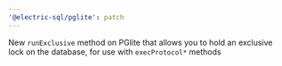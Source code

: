 ```yaml
---
'@electric-sql/pglite': patch
---
```


New `runExclusive` method on PGlite that allows you to hold an exclusive lock on the database, for use with `execProtocol*` methods
